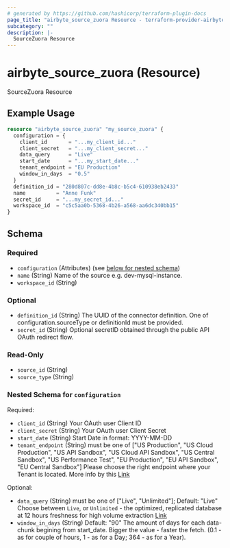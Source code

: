 ```yaml
---
# generated by https://github.com/hashicorp/terraform-plugin-docs
page_title: "airbyte_source_zuora Resource - terraform-provider-airbyte"
subcategory: ""
description: |-
  SourceZuora Resource
---
```


# airbyte_source_zuora (Resource)

SourceZuora Resource

## Example Usage

```terraform
resource "airbyte_source_zuora" "my_source_zuora" {
  configuration = {
    client_id       = "...my_client_id..."
    client_secret   = "...my_client_secret..."
    data_query      = "Live"
    start_date      = "...my_start_date..."
    tenant_endpoint = "EU Production"
    window_in_days  = "0.5"
  }
  definition_id = "280d807c-dd8e-4b8c-b5c4-610938eb2433"
  name          = "Anne Funk"
  secret_id     = "...my_secret_id..."
  workspace_id  = "c5c5aa0b-5368-4b26-a568-aa6dc340bb15"
}
```

<!-- schema generated by tfplugindocs -->
## Schema

### Required

- `configuration` (Attributes) (see [below for nested schema](#nestedatt--configuration))
- `name` (String) Name of the source e.g. dev-mysql-instance.
- `workspace_id` (String)

### Optional

- `definition_id` (String) The UUID of the connector definition. One of configuration.sourceType or definitionId must be provided.
- `secret_id` (String) Optional secretID obtained through the public API OAuth redirect flow.

### Read-Only

- `source_id` (String)
- `source_type` (String)

<a id="nestedatt--configuration"></a>
### Nested Schema for `configuration`

Required:

- `client_id` (String) Your OAuth user Client ID
- `client_secret` (String) Your OAuth user Client Secret
- `start_date` (String) Start Date in format: YYYY-MM-DD
- `tenant_endpoint` (String) must be one of ["US Production", "US Cloud Production", "US API Sandbox", "US Cloud API Sandbox", "US Central Sandbox", "US Performance Test", "EU Production", "EU API Sandbox", "EU Central Sandbox"]
Please choose the right endpoint where your Tenant is located. More info by this <a href="https://www.zuora.com/developer/api-reference/#section/Introduction/Access-to-the-API">Link</a>

Optional:

- `data_query` (String) must be one of ["Live", "Unlimited"]; Default: "Live"
Choose between `Live`, or `Unlimited` - the optimized, replicated database at 12 hours freshness for high volume extraction <a href="https://knowledgecenter.zuora.com/Central_Platform/Query/Data_Query/A_Overview_of_Data_Query#Query_Processing_Limitations">Link</a>
- `window_in_days` (String) Default: "90"
The amount of days for each data-chunk begining from start_date. Bigger the value - faster the fetch. (0.1 - as for couple of hours, 1 - as for a Day; 364 - as for a Year).


